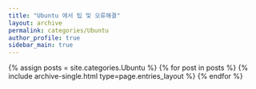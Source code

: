 ```yaml
---
title: "Ubuntu 에서 팁 및 오류해결"
layout: archive
permalink: categories/Ubuntu
author_profile: true
sidebar_main: true
---  
```



{% assign posts = site.categories.Ubuntu %}
{% for post in posts %} {% include archive-single.html type=page.entries_layout %} {% endfor %}